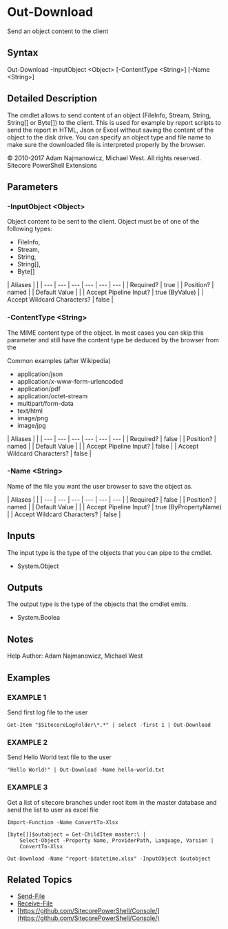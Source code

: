 # Out-Download

Send an object content to the client

## Syntax

Out-Download -InputObject &lt;Object&gt; \[-ContentType &lt;String&gt;\] \[-Name &lt;String&gt;\]

## Detailed Description

The cmdlet allows to send content of an object \(FileInfo, Stream, String, String\[\] or Byte\[\]\) to the client. This is used for example by report scripts to send the report in HTML, Json or Excel without saving the content of the object to the disk drive. You can specify an object type and file name to make sure the downloaded file is interpreted properly by the browser.

© 2010-2017 Adam Najmanowicz, Michael West. All rights reserved. Sitecore PowerShell Extensions

## Parameters

### -InputObject  &lt;Object&gt;

Object content to be sent to the client. Object must be of one of the following types:

* FileInfo, 
* Stream, 
* String, 
* String\[\], 
* Byte\[\] 

| Aliases |  |
| --- | --- | --- | --- | --- | --- |
| Required? | true |
| Position? | named |
| Default Value |  |
| Accept Pipeline Input? | true \(ByValue\) |
| Accept Wildcard Characters? | false |

### -ContentType  &lt;String&gt;

The MIME content type of the object. In most cases you can skip this parameter and still have the content type be deduced by the browser from the

Common examples \(after Wikipedia\)

* application/json
* application/x-www-form-urlencoded
* application/pdf
* application/octet-stream
* multipart/form-data
* text/html
* image/png
* image/jpg 

| Aliases |  |
| --- | --- | --- | --- | --- | --- |
| Required? | false |
| Position? | named |
| Default Value |  |
| Accept Pipeline Input? | false |
| Accept Wildcard Characters? | false |

### -Name  &lt;String&gt;

Name of the file you want the user browser to save the object as.

| Aliases |  |
| --- | --- | --- | --- | --- | --- |
| Required? | false |
| Position? | named |
| Default Value |  |
| Accept Pipeline Input? | true \(ByPropertyName\) |
| Accept Wildcard Characters? | false |

## Inputs

The input type is the type of the objects that you can pipe to the cmdlet.

* System.Object 

## Outputs

The output type is the type of the objects that the cmdlet emits.

* System.Boolea 

## Notes

Help Author: Adam Najmanowicz, Michael West

## Examples

### EXAMPLE 1

Send first log file to the user

```text
Get-Item "$SitecoreLogFolder\*.*" | select -first 1 | Out-Download
```

### EXAMPLE 2

Send Hello World text file to the user

```text
"Hello World!" | Out-Download -Name hello-world.txt
```

### EXAMPLE 3

Get a list of sitecore branches under root item in the master database and send the list to user as excel file

```text
Import-Function -Name ConvertTo-Xlsx

[byte[]]$outobject = Get-ChildItem master:\ | 
    Select-Object -Property Name, ProviderPath, Language, Varsion | 
    ConvertTo-Xlsx 

Out-Download -Name "report-$datetime.xlsx" -InputObject $outobject
```

## Related Topics

* [Send-File](send-file.md)
* [Receive-File](receive-file.md)
* [https://github.com/SitecorePowerShell/Console/](https://github.com/SitecorePowerShell/Console/) 

